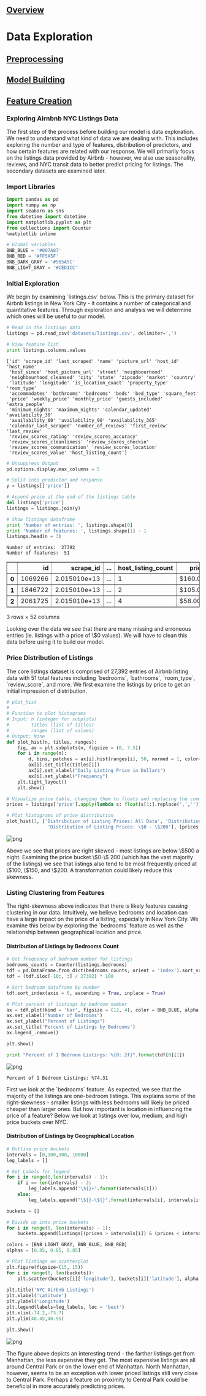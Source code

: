 ## [Overview](../index.md)

# Data Exploration

## [Preprocessing](preprocessing/cleaning.md)

## [Model Building](model_building/model.md)

## [Feature Creation](feature_creation/features.md)

### Exploring Airnbnb NYC Listings Data
<p> The first step of the process before building our model is data exploration. We need to understand what kind of data we are dealing with. This includes exploring the number and type of features, distribution of predictors, and how certain features are related with our response. We will primarily focus on the listings data provided by Airbnb - however, we also use seasonality, reviews, and NYC transit data to better predict pricing for listings. The secondary datasets are examined later.</p>

### Import Libraries


```python
import pandas as pd
import numpy as np
import seaborn as sns
from datetime import datetime
import matplotlib.pyplot as plt
from collections import Counter
%matplotlib inline
```


```python
# Global variables
BNB_BLUE = '#007A87'
BNB_RED = '#FF5A5F'
BNB_DARK_GRAY = '#565A5C'
BNB_LIGHT_GRAY = '#CED1CC'
```

### Initial Exploration
<p> We begin by examining `listings.csv` below. This is the primary dataset for Airbnb listings in New York City - it contains a number of categorical and quantitative features. Through exploration and analysis we will determine which ones will be useful to our model.</p>


```python
# Read in the listings data 
listings = pd.read_csv('datasets/listings.csv', delimiter=',')

# View feature list
print listings.columns.values
```

    ['id' 'scrape_id' 'last_scraped' 'name' 'picture_url' 'host_id' 'host_name'
     'host_since' 'host_picture_url' 'street' 'neighbourhood'
     'neighbourhood_cleansed' 'city' 'state' 'zipcode' 'market' 'country'
     'latitude' 'longitude' 'is_location_exact' 'property_type' 'room_type'
     'accommodates' 'bathrooms' 'bedrooms' 'beds' 'bed_type' 'square_feet'
     'price' 'weekly_price' 'monthly_price' 'guests_included' 'extra_people'
     'minimum_nights' 'maximum_nights' 'calendar_updated' 'availability_30'
     'availability_60' 'availability_90' 'availability_365'
     'calendar_last_scraped' 'number_of_reviews' 'first_review' 'last_review'
     'review_scores_rating' 'review_scores_accuracy'
     'review_scores_cleanliness' 'review_scores_checkin'
     'review_scores_communication' 'review_scores_location'
     'review_scores_value' 'host_listing_count']



```python
# Unsuppress Output
pd.options.display.max_columns = 5

# Split into predictor and response
y = listings[['price']]

# Append price at the end of the listings table
del listings['price']
listings = listings.join(y)

# Show listings dataframe
print 'Number of entries: ', listings.shape[0]
print 'Number of features: ', listings.shape[1] - 1
listings.head(n = 3)
```

    Number of entries:  27392
    Number of features:  51





<div>
<table border="1" class="dataframe">
  <thead>
    <tr style="text-align: right;">
      <th></th>
      <th>id</th>
      <th>scrape_id</th>
      <th>...</th>
      <th>host_listing_count</th>
      <th>price</th>
    </tr>
  </thead>
  <tbody>
    <tr>
      <th>0</th>
      <td>1069266</td>
      <td>2.015010e+13</td>
      <td>...</td>
      <td>1</td>
      <td>$160.00</td>
    </tr>
    <tr>
      <th>1</th>
      <td>1846722</td>
      <td>2.015010e+13</td>
      <td>...</td>
      <td>2</td>
      <td>$105.00</td>
    </tr>
    <tr>
      <th>2</th>
      <td>2061725</td>
      <td>2.015010e+13</td>
      <td>...</td>
      <td>4</td>
      <td>$58.00</td>
    </tr>
  </tbody>
</table>
<p>3 rows × 52 columns</p>
</div>



<p>Looking over the data we see that there are many missing and erroneous entries (ie. listings with a price of \$0 values). We will have to clean this data before using it to build our model.</p>

### Price Distribution of Listings
<p>The core listings dataset is comprised of 27,392 entries of Airbnb listing data with 51 total features including `bedrooms`, `bathrooms`, `room_type`, `review_score`, and more. We first examine the listings by price to get an initial impression of distribution.</p>


```python
# plot_hist
# 
# Function to plot histograms
# Input: n (integer for subplots)
#        titles (list of titles)
#        ranges (list of values)
# Output: None
def plot_hist(n, titles, ranges):
    fig, ax = plt.subplots(n, figsize = (8, 7.5))
    for i in range(n):
        d, bins, patches = ax[i].hist(ranges[i], 50, normed = 1, color= BNB_RED, alpha = 0.85)
        ax[i].set_title(titles[i])
        ax[i].set_xlabel("Daily Listing Price in Dollars")
        ax[i].set_ylabel("Frequency")
    plt.tight_layout()
    plt.show()
```


```python
# Visualize price table, changing them to floats and replacing the commas with a blank
prices = listings['price'].apply(lambda s: float(s[1:].replace(',','')))

# Plot histograms of price distribution
plot_hist(3, ['Distribution of Listing Prices: All Data', 'Distribution of Listing Prices: \$0 - \$1000', 
               'Distribution of Listing Prices: \$0 - \$200'], [prices, prices[prices <= 1000], prices[prices < 250]])
```


![png](output_10_0.png)


<p>Above we see that prices are right skewed - most listings are below \$500 a night. Examining the price bucket \$0-\$ 200 (which has the vast majority of the listings) we see that listings also tend to be most frequently priced at \$100, \$150, and \$200. A transformation could likely reduce this skewness.</p>

### Listing Clustering from Features
<p>The right-skewness above indicates that there is likely features causing clustering in our data. Intuitively, we believe bedrooms and location can have a large impact on the price of a listing, especially in New York City. We examine this below by exploring the `bedrooms` feature as well as the relationship between geographical location and price.</p>

#### Distribution of Listings by Bedrooms Count


```python
# Get frequency of bedroom number for listings
bedrooms_counts = Counter(listings.bedrooms)
tdf = pd.DataFrame.from_dict(bedrooms_counts, orient = 'index').sort_values(by = 0)
tdf = (tdf.iloc[-10:, :] / 27392) * 100

# Sort bedroom dataframe by number
tdf.sort_index(axis = 0, ascending = True, inplace = True)

# Plot percent of listings by bedroom number
ax = tdf.plot(kind = 'bar', figsize = (12, 4), color = BNB_BLUE, alpha = 0.85)
ax.set_xlabel("Number of Bedrooms")
ax.set_ylabel("Percent of Listings")
ax.set_title('Percent of Listings by Bedrooms')
ax.legend_.remove()

plt.show()

print "Percent of 1 Bedroom Listings: %{0:.2f}".format(tdf[0][1])
```


![png](output_14_0.png)


    Percent of 1 Bedroom Listings: %74.31


<p>First we look at the `bedrooms` feature. As expected, we see that the majority of the listings are one-bedroom listings. This explains some of the right-skewness - smaller listings with less bedrooms will likely be priced cheaper than larger ones. But how important is location in influencing the price of a feature? Below we look at listings over low, medium, and high price buckets over NYC.</p>

#### Distribution of Listings by Geographical Location


```python
# Outline price buckets
intervals = [0,100,300, 10000]
leg_labels = []

# Get Labels for legend
for i in range(0,len(intervals) - 1):
    if i == len(intervals) - 2:
        leg_labels.append('\${}+'.format(intervals[i]))
    else:
        leg_labels.append("\${}-\${}".format(intervals[i], intervals[i+1]))    

buckets = []

# Divide up into price buckets
for i in range(0, len(intervals) - 1):
    buckets.append(listings[(prices > intervals[i]) & (prices < intervals[i+1])])

colors = [BNB_LIGHT_GRAY, BNB_BLUE, BNB_RED]
alphas = [0.85, 0.85, 0.85]  

# Plot listings on scatterplot
plt.figure(figsize=(15, 15))
for i in range(0, len(buckets)):
    plt.scatter(buckets[i]['longitude'], buckets[i]['latitude'], alpha = alphas[i], c=colors[i], s=25)
    
plt.title('NYC Airbnb Listings')
plt.xlabel('Latitude')
plt.ylabel('Longitude')
plt.legend(labels=leg_labels, loc = 'best')
plt.xlim(-74.2,-73.7)
plt.ylim(40.45,40.95)

plt.show()
```


![png](output_17_0.png)


<p>The figure above depicts an interesting trend - the farther listings get from Manhattan, the less expensive they get. The most expensive listings are all around Central Park or on the lower end of Manhattan. North Manhattan, however, seems to be an exception with lower priced listings still very close to Central Park. Perhaps a feature on proximity to Central Park could be beneficial in more accurately predicting prices.
